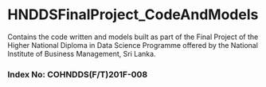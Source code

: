 # HNDDSFinalProject_CodeAndModels
Contains the code written and models built as part of the Final Project of the Higher National Diploma in Data Science Programme offered by the National Institute of Business Management, Sri Lanka.

### Index No: COHNDDS(F/T)201F-008
